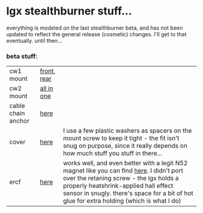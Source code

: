 # lgx stealthburner stuff...


everything is modeled on the last stealthburner beta, and has not been updated to reflect the general release (cosmetic) changes.  I'll get to that eventually.  until then...

### beta stuff:

| | | |
| :--- | :--- | :--- |
| cw1 mount | [front](beta/cw1/sb-lgx-front-cw1.stl), [rear](beta/cw1/sb-lgx-rear-cw1.stl) | |
| cw2 mount | [all in one](beta/cw2/sb-lgx-cw2-v5.stl) | |
| cable chain anchor | [here](beta/sb-lgx-anchor.stl) | |
| cover | [here](beta/sb-lgx-anchor.stl) | I use a few plastic washers as spacers on the mount screw to keep it tight - the fit isn't snug on purpose, since it really depends on how much stuff you stuff in there... |
| ercf | [here](beta/cw2/sb-lgx-cw2-ercf-v5.stl) | works well, and even better with a legit N52 magnet like you can find [here](https://deepfriedhero.in/products/n52-6x3mm-round-black-nickel-magnets).  I didn't port over the retaning screw - the lgx holds a properly heatshrink-applied hall effect sensor in snugly.  there's space for a bit of hot glue for extra holding (which is what I do) |
